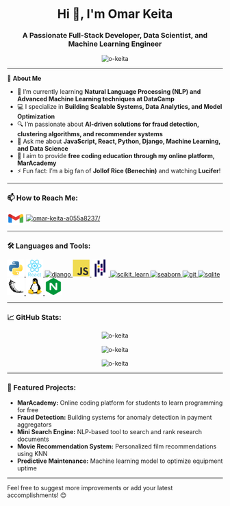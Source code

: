 <h1 align="center">Hi 👋, I'm Omar Keita</h1>
<h3 align="center">A Passionate Full-Stack Developer, Data Scientist, and Machine Learning Engineer</h3>

<p align="center">
  <img src="https://komarev.com/ghpvc/?username=o-keita&label=Profile%20views&color=0e75b6&style=flat" alt="o-keita" />
</p>

---

🌟 **About Me**

- 🚀 I’m currently learning **Natural Language Processing (NLP) and Advanced Machine Learning techniques at DataCamp**  
- 💻 I specialize in **Building Scalable Systems, Data Analytics, and Model Optimization**  
- 🔍 I’m passionate about **AI-driven solutions for fraud detection, clustering algorithms, and recommender systems**  
- 💬 Ask me about **JavaScript, React, Python, Django, Machine Learning, and Data Science**  
- 🎯 I aim to provide **free coding education through my online platform, MarAcademy**  
- ⚡ Fun fact: I’m a big fan of **Jollof Rice (Benechin)** and watching **Lucifer**!

---

<h3 align="left">📫 How to Reach Me:</h3>
<p align="left">
  <a href="mailto:omarmusakeita@gmail.com" target="blank"><img align="center" src="https://raw.githubusercontent.com/rahuldkjain/github-profile-readme-generator/master/src/images/icons/Social/gmail.svg" alt="omarmusakeita@gmail.com" height="30" width="40" /></a>
  <a href="https://linkedin.com/in/omar-keita-a055a8237/" target="blank"><img align="center" src="https://raw.githubusercontent.com/rahuldkjain/github-profile-readme-generator/master/src/images/icons/Social/linked-in-alt.svg" alt="omar-keita-a055a8237/" height="30" width="40" /></a>
</p>

---

<h3 align="left">🛠️ Languages and Tools:</h3>
<p align="left"> 
  <a href="https://www.python.org" target="_blank" rel="noreferrer"> 
    <img src="https://raw.githubusercontent.com/devicons/devicon/master/icons/python/python-original.svg" alt="python" width="40" height="40"/> 
  </a> 
  <a href="https://reactjs.org/" target="_blank" rel="noreferrer"> 
    <img src="https://raw.githubusercontent.com/devicons/devicon/master/icons/react/react-original-wordmark.svg" alt="react" width="40" height="40"/> 
  </a> 
  <a href="https://www.djangoproject.com/" target="_blank" rel="noreferrer"> 
    <img src="https://cdn.worldvectorlogo.com/logos/django.svg" alt="django" width="40" height="40"/> 
  </a> 
  <a href="https://developer.mozilla.org/en-US/docs/Web/JavaScript" target="_blank" rel="noreferrer"> 
    <img src="https://raw.githubusercontent.com/devicons/devicon/master/icons/javascript/javascript-original.svg" alt="javascript" width="40" height="40"/> 
  </a>
  <a href="https://pandas.pydata.org/" target="_blank" rel="noreferrer"> 
    <img src="https://raw.githubusercontent.com/devicons/devicon/2ae2a900d2f041da66e950e4d48052658d850630/icons/pandas/pandas-original.svg" alt="pandas" width="40" height="40"/> 
  </a> 
  <a href="https://scikit-learn.org/" target="_blank" rel="noreferrer"> 
    <img src="https://upload.wikimedia.org/wikipedia/commons/0/05/Scikit_learn_logo_small.svg" alt="scikit_learn" width="40" height="40"/> 
  </a> 
  <a href="https://seaborn.pydata.org/" target="_blank" rel="noreferrer"> 
    <img src="https://seaborn.pydata.org/_images/logo-mark-lightbg.svg" alt="seaborn" width="40" height="40"/> 
  </a> 
  <a href="https://git-scm.com/" target="_blank" rel="noreferrer"> 
    <img src="https://www.vectorlogo.zone/logos/git-scm/git-scm-icon.svg" alt="git" width="40" height="40"/> 
  </a> 
  <a href="https://www.sqlite.org/" target="_blank" rel="noreferrer"> 
    <img src="https://www.vectorlogo.zone/logos/sqlite/sqlite-icon.svg" alt="sqlite" width="40" height="40"/> 
  </a> 
  <a href="https://flask.palletsprojects.com/" target="_blank" rel="noreferrer"> 
    <img src="https://raw.githubusercontent.com/devicons/devicon/master/icons/flask/flask-original.svg" alt="flask" width="40" height="40"/> 
  </a> 
  <a href="https://www.linux.org/" target="_blank" rel="noreferrer"> 
    <img src="https://raw.githubusercontent.com/devicons/devicon/master/icons/linux/linux-original.svg" alt="linux" width="40" height="40"/> 
  </a> 
  <a href="https://www.nginx.com" target="_blank" rel="noreferrer"> 
    <img src="https://raw.githubusercontent.com/devicons/devicon/master/icons/nginx/nginx-original.svg" alt="nginx" width="40" height="40"/> 
  </a> 
</p>

---

<h3 align="left">📈 GitHub Stats:</h3>
<p align="center">
  <img align="center" src="https://github-readme-stats.vercel.app/api?username=o-keita&theme=tokyonight&show_icons=true&locale=en" alt="o-keita" />
</p>
<p align="center">
  <img align="center" src="https://github-readme-streak-stats.herokuapp.com/?user=o-keita&theme=tokyonight" alt="o-keita" />
</p>
<p align="center">
  <img align="center" src="https://github-readme-stats.vercel.app/api/top-langs?username=o-keita&theme=tokyonight&show_icons=true&locale=en&layout=compact" alt="o-keita" />
</p>

---

<h3 align="left">🚀 Featured Projects:</h3>
<ul>
  <li>
    <strong>MarAcademy:</strong> Online coding platform for students to learn programming for free
  </li>
  <li>
    <strong>Fraud Detection:</strong> Building systems for anomaly detection in payment aggregators
  </li>
  <li>
    <strong>Mini Search Engine:</strong> NLP-based tool to search and rank research documents
  </li>
  <li>
    <strong>Movie Recommendation System:</strong> Personalized film recommendations using KNN
  </li>
  <li>
    <strong>Predictive Maintenance:</strong> Machine learning model to optimize equipment uptime
  </li>
</ul>

---

Feel free to suggest more improvements or add your latest accomplishments! 😊

